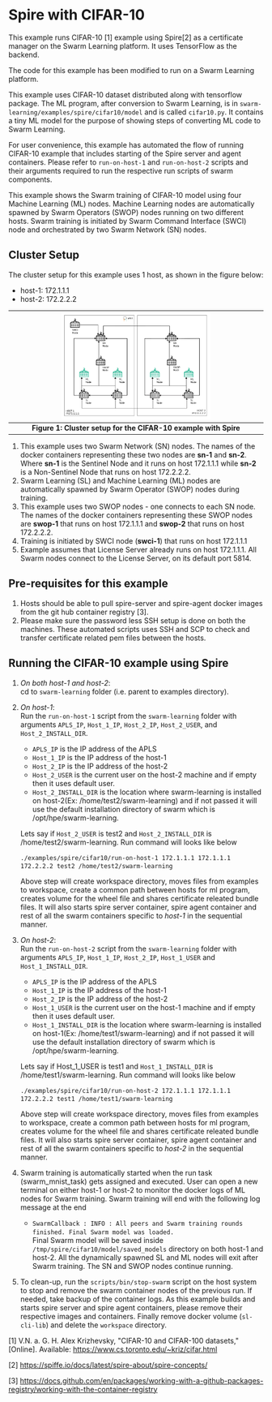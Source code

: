 Spire with CIFAR-10
========

This example runs CIFAR-10 [1] example using Spire[2] as a certificate manager on the Swarm Learning platform. It uses TensorFlow as the backend.

The code for this example has been modified to run on a Swarm Learning platform.

This example uses CIFAR-10 dataset distributed along with tensorflow package. The ML program, after conversion to Swarm Learning, is in `swarm-learning/examples/spire/cifar10/model` and is called `cifar10.py`. It contains a tiny ML model for the purpose of showing steps of converting ML code to Swarm Learning. 

For user convenience, this example has automated the flow of running CIFAR-10 example that includes starting of the Spire server and agent containers. Please refer to `run-on-host-1` and `run-on-host-2` scripts and their arguments required to run the respective run scripts of swarm components.

This example shows the Swarm training of CIFAR-10 model using four Machine Learning (ML) nodes. Machine Learning nodes are automatically spawned by Swarm Operators (SWOP) nodes running on two different hosts. Swarm training is initiated by Swarm Command Interface (SWCI) node and orchestrated by two Swarm Network (SN) nodes.

## Cluster Setup

The cluster setup for this example uses 1 host, as shown in the figure below:  
- host-1: 172.1.1.1
- host-2: 172.2.2.2  

|<img width="60%" height="50%" src="../../figs/reverse-proxy-cifar-setup.png">|
|:--:|
|<b>Figure 1: Cluster setup for the CIFAR-10 example with Spire</b>|

1. This example uses two Swarm Network (SN) nodes. The names of the docker containers representing these two nodes are **sn-1** and **sn-2**. Where **sn-1** is the Sentinel Node and it runs on host 172.1.1.1 while **sn-2** is a Non-Sentinel Node that runs on host 172.2.2.2.
2. Swarm Learning (SL) and Machine Learning (ML) nodes are automatically spawned by Swarm Operator (SWOP) nodes during training.
3. This example uses two SWOP nodes - one connects to each SN node. The names of the docker containers representing these SWOP nodes are **swop-1** that runs on host 172.1.1.1 and **swop-2** that runs on host 172.2.2.2.
4. Training is initiated by SWCI node (**swci-1**) that runs on host 172.1.1.1
5. Example assumes that License Server already runs on host 172.1.1.1. All Swarm nodes connect to the License Server, on its default port 5814.


## Pre-requisites for this example
1. Hosts should be able to pull spire-server and spire-agent docker images from the git hub container registry [3].
2. Please make sure the password less SSH setup is done on both the machines. These automated scripts uses SSH and SCP to check and transfer certificate related pem files between the hosts.

## Running the CIFAR-10 example using Spire

1. *On both host-1 and host-2*:</br>
   cd to `swarm-learning` folder (i.e. parent to examples directory). 
   
2. *On host-1*:</br>
   Run the `run-on-host-1` script  from the `swarm-learning` folder with arguments `APLS_IP`, `Host_1_IP`, `Host_2_IP`, `Host_2_USER`, and `Host_2_INSTALL_DIR`.
   - `APLS_IP` is the IP address of the APLS
   - `Host_1_IP` is the IP address of the host-1
   - `Host_2_IP` is the IP address of the host-2
   - `Host_2_USER` is the current user on the host-2 machine and if empty then it uses default user. 
   - `Host_2_INSTALL_DIR` is the location where swarm-learning is installed on host-2(Ex: /home/test2/swarm-learning) and if not passed it will use the default installation directory of swarm which is /opt/hpe/swarm-learning.  
   
   Lets say if `Host_2_USER` is test2 and `Host_2_INSTALL_DIR` is /home/test2/swarm-learning. Run command will looks like below 
   ```
   ./examples/spire/cifar10/run-on-host-1 172.1.1.1 172.1.1.1 172.2.2.2 test2 /home/test2/swarm-learning
   ```
   Above step will create workspace directory, moves files from examples to workspace, create a common path between hosts for ml program, creates volume for the wheel file and shares certificate releated bundle files. It will also starts spire server container, spire agent container and rest of all the swarm containers specific to *host-1* in the sequential manner. 
   
3. *On host-2*:</br>
   Run the `run-on-host-2` script  from the `swarm-learning` folder with arguments `APLS_IP`, `Host_1_IP`, `Host_2_IP`, `Host_1_USER` and `Host_1_INSTALL_DIR`.
   - `APLS_IP` is the IP address of the APLS
   - `Host_1_IP` is the IP address of the host-1
   - `Host_2_IP` is the IP address of the host-2
   - `Host_1_USER` is the current user on the host-1 machine and if empty then it uses default user. 
   - `Host_1_INSTALL_DIR` is the location where swarm-learning is installed on host-1(Ex: /home/test1/swarm-learning) and if not passed it will use the default installation directory of swarm which is /opt/hpe/swarm-learning.
   
   Lets say if Host_1_USER is test1 and `Host_1_INSTALL_DIR` is /home/test1/swarm-learning. Run command will looks like below  
   ```
   ./examples/spire/cifar10/run-on-host-2 172.1.1.1 172.1.1.1 172.2.2.2 test1 /home/test1/swarm-learning
   ```
      Above step will create workspace directory, moves files from examples to workspace, create a common path between hosts for ml program, creates volume for the wheel file and shares certificate releated bundle files. It will also starts spire server container, spire agent container and rest of all the swarm containers specific to *host-2* in the sequential manner. 
      
4. Swarm training is automatically started when the run task (swarm_mnist_task) gets assigned and executed. User can open a new terminal on either host-1 or host-2 to monitor the docker logs of ML nodes for Swarm training. Swarm training will end with the following log message at the end
    - `SwarmCallback : INFO : All peers and Swarm training rounds finished. Final Swarm model was loaded.`  
   Final Swarm model will be saved inside `/tmp/spire/cifar10/model/saved_models` directory on both host-1 and host-2. All the dynamically spawned SL and ML nodes will exit after Swarm training. The SN and SWOP nodes continue running.

5. To clean-up, run the `scripts/bin/stop-swarm` script on the host system to stop and remove the swarm container nodes of the previous run. If needed, take backup of the container logs. As this example builds and starts spire server and spire agent containers, please remove their respective images and containers. Finally remove docker volume (`sl-cli-lib`) and delete the `workspace` directory.
        


[1] V.N. a. G. H. Alex Krizhevsky, "CIFAR-10 and CIFAR-100 datasets," [Online]. Available: https://www.cs.toronto.edu/~kriz/cifar.html

[2] https://spiffe.io/docs/latest/spire-about/spire-concepts/ 

[3] https://docs.github.com/en/packages/working-with-a-github-packages-registry/working-with-the-container-registry
